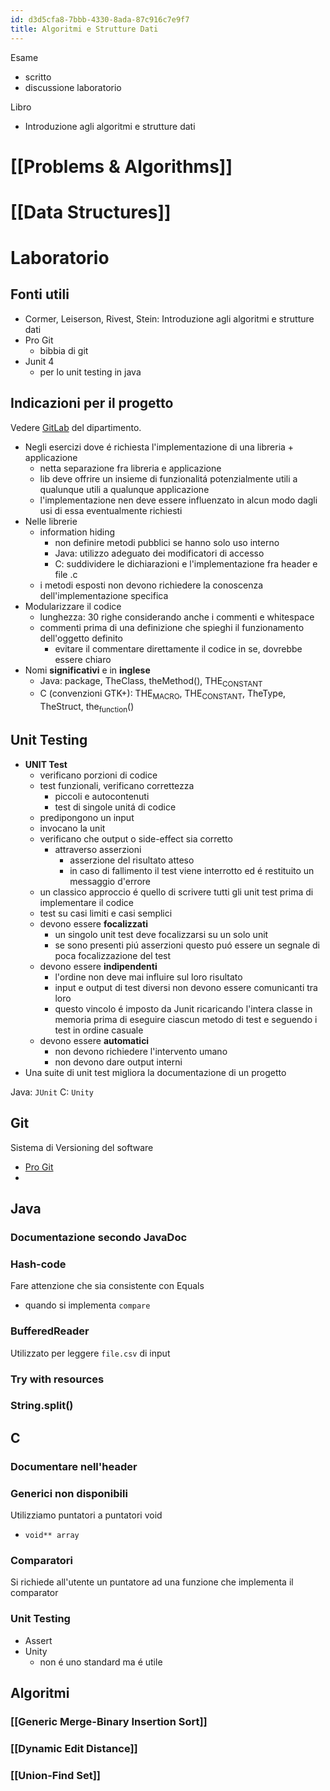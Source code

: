 ```yaml
---
id: d3d5cfa8-7bbb-4330-8ada-87c916c7e9f7
title: Algoritmi e Strutture Dati
---
```


Esame

- scritto
- discussione laboratorio

Libro

- Introduzione agli algoritmi e strutture dati

# [[Problems & Algorithms]]

# [[Data Structures]]

# Laboratorio

## Fonti utili

- Cormer, Leiserson, Rivest, Stein: Introduzione agli algoritmi e strutture dati
- Pro Git
  - bibbia di git
- Junit 4
  - per lo unit testing in java

## Indicazioni per il progetto

Vedere [GitLab](https://gitlab2.educ.di.unito.it/pozzato/laboratorio-algoritmi-2020-2021) del dipartimento.

- Negli esercizi dove é richiesta l'implementazione di una libreria + applicazione
  - netta separazione fra libreria e applicazione
  - lib deve offrire un insieme di funzionalitá potenzialmente utili a qualunque utili a qualunque applicazione
  - l'implementazione nen deve essere influenzato in alcun modo dagli usi di essa eventualmente richiesti
- Nelle librerie
  - information hiding
    - non definire metodi pubblici se hanno solo uso interno
    - Java: utilizzo adeguato dei modificatori di accesso
    - C: suddividere le dichiarazioni e l'implementazione fra header e file .c
  - i metodi esposti non devono richiedere la conoscenza dell'implementazione specifica
- Modularizzare il codice
  - lunghezza: 30 righe considerando anche i commenti e whitespace
  - commenti prima di una definizione che spieghi il funzionamento dell'oggetto definito
    - evitare il commentare direttamente il codice in se, dovrebbe essere chiaro
- Nomi **significativi** e in **inglese**
  - Java: package, TheClass, theMethod(), THE<sub>CONSTANT</sub>
  - C (convenzioni GTK+): THE<sub>MACRO</sub>, THE<sub>CONSTANT</sub>, TheType, TheStruct, the<sub>function</sub>()

## Unit Testing

- **UNIT Test**
  - verificano porzioni di codice
  - test funzionali, verificano correttezza
    - piccoli e autocontenuti
    - test di singole unitá di codice
  - predipongono un input
  - invocano la unit
  - verificano che output o side-effect sia corretto
    - attraverso asserzioni
      - asserzione del risultato atteso
      - in caso di fallimento il test viene interrotto ed é restituito un messaggio d'errore
  - un classico approccio é quello di scrivere tutti gli unit test prima di implementare il codice
  - test su casi limiti e casi semplici
  - devono essere **focalizzati**
    - un singolo unit test deve focalizzarsi su un solo unit
    - se sono presenti piú asserzioni questo puó essere un segnale di poca focalizzazione del test
  - devono essere **indipendenti**
    - l'ordine non deve mai influire sul loro risultato
    - input e output di test diversi non devono essere comunicanti tra loro
    - questo vincolo é imposto da Junit ricaricando l'intera classe in memoria prima di eseguire ciascun metodo di test e seguendo i test in ordine casuale
  - devono essere **automatici**
    - non devono richiedere l'intervento umano
    - non devono dare output interni
- Una suite di unit test migliora la documentazione di un progetto

Java: `JUnit` C: `Unity`

## Git

Sistema di Versioning del software

- [Pro Git](https://git-scm.com/book/en/v2)
- 

## Java

### Documentazione secondo JavaDoc

### Hash-code

Fare attenzione che sia consistente con Equals

- quando si implementa `compare`

### BufferedReader

Utilizzato per leggere `file.csv` di input

### Try with resources

### String.split()

## C

### Documentare nell'header

### Generici non disponibili

Utilizziamo puntatori a puntatori void

- `void** array`

### Comparatori

Si richiede all'utente un puntatore ad una funzione che implementa il comparator

### Unit Testing

- Assert
- Unity
  - non é uno standard ma é utile

## Algoritmi

### [[Generic Merge-Binary Insertion Sort]]

### [[Dynamic Edit Distance]]

### [[Union-Find Set]]
